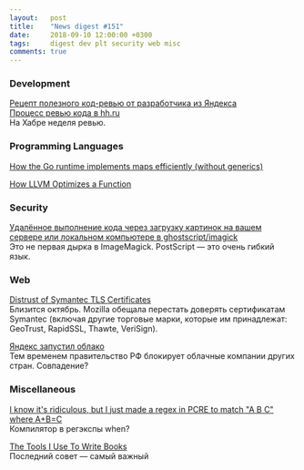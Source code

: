 ```yaml
---
layout:   post
title:    "News digest #151"
date:     2018-09-10 12:00:00 +0300
tags:     digest dev plt security web misc
comments: true
---
```


### Development

[Рецепт полезного код-ревью от разработчика из Яндекса](https://habr.com/company/yandex/blog/422143/)<br/>
[Процесс ревью кода в hh.ru](https://habr.com/company/hh/blog/422399/)<br/>
На Хабре неделя ревью.

### Programming Languages

[How the Go runtime implements maps efficiently (without generics)](https://dave.cheney.net/2018/05/29/how-the-go-runtime-implements-maps-efficiently-without-generics)

[How LLVM Optimizes a Function](https://blog.regehr.org/archives/1603)

### Security

[Удалённое выполнение кода через загрузку картинок на вашем сервере или локальном компьютере в ghostscript/imagick](https://habr.com/post/422351/)<br/>
Это не первая дырка в ImageMagick. PostScript — это очень гибкий язык.

### Web

[Distrust of Symantec TLS Certificates](https://blog.mozilla.org/security/2018/03/12/distrust-symantec-tls-certificates/)<br/>
Близится октябрь. Mozilla обещала перестать доверять сертификатам Symantec (включая другие торговые марки, которые им принадлежат: GeoTrust, RapidSSL, Thawte, VeriSign).

[Яндекс запустил облако](https://habr.com/company/poiskvps/blog/422337/)<br/>
Тем временем правительство РФ блокирует облачные компании других стран. Совпадение?

### Miscellaneous

[I know it's ridiculous, but I just made a regex in PCRE to match "A B C" where A+B=C](https://regex101.com/r/YCTmCs/3)<br/>
Компилятор в регэкспы when?

[The Tools I Use To Write Books](https://thorstenball.com/blog/2018/09/04/the-tools-i-use-to-write-books/)<br/>
Последний совет — самый важный
